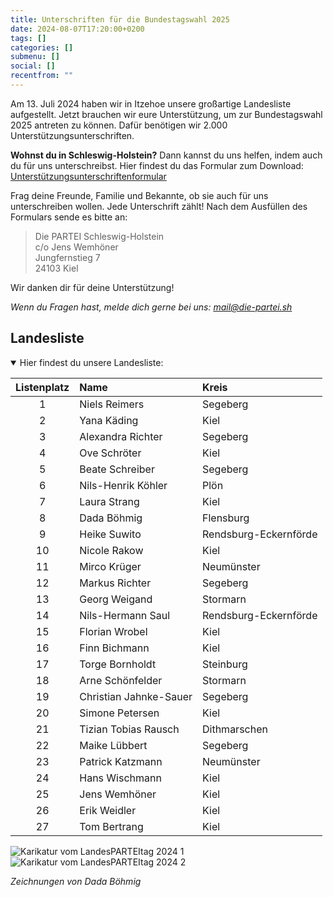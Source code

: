 ```yaml
---
title: Unterschriften für die Bundestagswahl 2025
date: 2024-08-07T17:20:00+0200
tags: []
categories: []
submenu: []
social: []
recentfrom: ""
---
```


Am 13. Juli 2024 haben wir in Itzehoe unsere großartige Landesliste aufgestellt. Jetzt brauchen wir eure Unterstützung, um zur Bundestagswahl 2025 antreten zu können. Dafür benötigen wir 2.000 Unterstützungsunterschriften.

**Wohnst du in Schleswig-Holstein?** Dann kannst du uns helfen, indem auch du für uns unterschreibst.
Hier findest du das Formular zum Download: [Unterstützungsunterschriftenformular](/sh/btw25-unterschriften/Die_PARTEI_Unterstuetzungsunterschrift.pdf)

Frag deine Freunde, Familie und Bekannte, ob sie auch für uns unterschreiben wollen. Jede Unterschrift zählt! Nach dem Ausfüllen des Formulars sende es bitte an:

> Die PARTEI Schleswig-Holstein  
> c/o Jens Wemhöner  
> Jungfernstieg 7  
> 24103 Kiel

Wir danken dir für deine Unterstützung!

_Wenn du Fragen hast, melde dich gerne bei uns: [mail@die-partei.sh](mailto:mail@die-partei.sh)_

## Landesliste

<details open>
<summary>Hier findest du unsere Landesliste:</summary>

| Listenplatz | Name                   | Kreis                 |
| :---------: | :--------------------- | :-------------------- |
|      1      | Niels Reimers          | Segeberg              |
|      2      | Yana Käding            | Kiel                  |
|      3      | Alexandra Richter      | Segeberg              |
|      4      | Ove Schröter           | Kiel                  |
|      5      | Beate Schreiber        | Segeberg              |
|      6      | Nils-Henrik Köhler     | Plön                  |
|      7      | Laura Strang           | Kiel                  |
|      8      | Dada Böhmig            | Flensburg             |
|      9      | Heike Suwito           | Rendsburg-Eckernförde |
|     10      | Nicole Rakow           | Kiel                  |
|     11      | Mirco Krüger           | Neumünster            |
|     12      | Markus Richter         | Segeberg              |
|     13      | Georg Weigand          | Stormarn              |
|     14      | Nils-Hermann Saul      | Rendsburg-Eckernförde |
|     15      | Florian Wrobel         | Kiel                  |
|     16      | Finn Bichmann          | Kiel                  |
|     17      | Torge Bornholdt        | Steinburg             |
|     18      | Arne Schönfelder       | Stormarn              |
|     19      | Christian Jahnke-Sauer | Segeberg              |
|     20      | Simone Petersen        | Kiel                  |
|     21      | Tizian Tobias Rausch   | Dithmarschen          |
|     22      | Maike Lübbert          | Segeberg              |
|     23      | Patrick Katzmann       | Neumünster            |
|     24      | Hans Wischmann         | Kiel                  |
|     25      | Jens Wemhöner          | Kiel                  |
|     26      | Erik Weidler           | Kiel                  |
|     27      | Tom Bertrang           | Kiel                  |

</details>

![Karikatur vom LandesPARTEItag 2024 1](/sh/btw25-unterschriften/LandesPARTEItag2024-1.jpg)
![Karikatur vom LandesPARTEItag 2024 2](/sh/btw25-unterschriften/LandesPARTEItag2024-2.jpg)

_Zeichnungen von Dada Böhmig_
